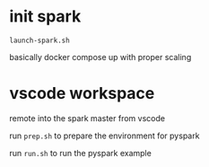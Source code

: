 # init spark

`launch-spark.sh`

basically docker compose up with proper scaling

# vscode workspace

remote into the spark master from vscode

run `prep.sh` to prepare the environment for pyspark

run `run.sh` to run the pyspark example
